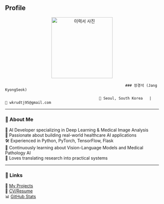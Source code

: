 ## Profile

<p align="center">
  <img src="https://github.com/user-attachments/assets/4ef225e8-115c-44f9-8e01-a0d18f1f3397" alt="이력서 사진" width="200" />
</p>

                                                           ### 장경석 (Jang KyongSeok)

                                               📍 Seoul, South Korea   |   📧 wkrudtj95@gmail.com

---

### 👋 About Me
🧠 AI Developer specializing in Deep Learning & Medical Image Analysis  
🧪 Passionate about building real-world healthcare AI applications  
🛠️ Experienced in Python, PyTorch, TensorFlow, Flask  
🌱 Continuously learning about Vision-Language Models and Medical Pathology AI  
📝 Loves translating research into practical systems  

---

### 🔗 Links
📂 [My Projects](https://github.com/rudjtr234?tab=repositories)  
📄 [CV/Resume](#)  
📊 [GitHub Stats](#)

